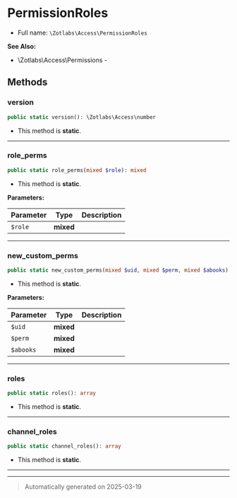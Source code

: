 
# PermissionRoles





* Full name: `\Zotlabs\Access\PermissionRoles`

**See Also:**

* \Zotlabs\Access\Permissions - 




## Methods


### version



```php
public static version(): \Zotlabs\Access\number
```



* This method is **static**.








***

### role_perms



```php
public static role_perms(mixed $role): mixed
```



* This method is **static**.




**Parameters:**

| Parameter | Type | Description |
|-----------|------|-------------|
| `$role` | **mixed** |  |





***

### new_custom_perms



```php
public static new_custom_perms(mixed $uid, mixed $perm, mixed $abooks): mixed
```



* This method is **static**.




**Parameters:**

| Parameter | Type | Description |
|-----------|------|-------------|
| `$uid` | **mixed** |  |
| `$perm` | **mixed** |  |
| `$abooks` | **mixed** |  |





***

### roles



```php
public static roles(): array
```



* This method is **static**.








***

### channel_roles



```php
public static channel_roles(): array
```



* This method is **static**.








***


***
> Automatically generated on 2025-03-19
